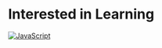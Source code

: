 # Interested in Learning
[![JavaScript](https://img.shields.io/badge/JavaScript-F7DF1E?logo=javascript&logoColor=black&style=for-the-badge)](link)

[link]: https://github.com/ardvz
